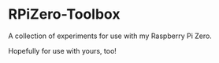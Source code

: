 # RPiZero-Toolbox
A collection of experiments for use with my Raspberry Pi Zero.

Hopefully for use with yours, too!
